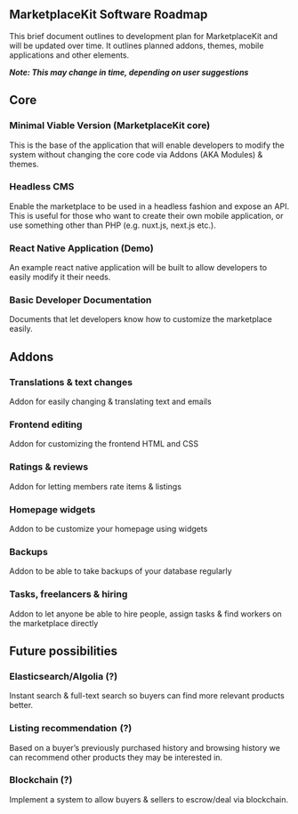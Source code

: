 MarketplaceKit Software Roadmap
-----------------------

This brief document outlines to development plan for MarketplaceKit and will be updated over time. It outlines planned addons, themes, mobile applications and other elements.

***Note: This may change in time, depending on user suggestions***


## Core   
### Minimal Viable Version (MarketplaceKit core)

This is the base of the application that will enable developers to modify the system without changing the core code via Addons (AKA Modules) & themes. 

### Headless CMS

Enable the marketplace to be used in a headless fashion and expose an API. This is useful for those who want to create their own mobile application, or use something other than PHP (e.g. nuxt.js, next.js etc.).

### React Native Application (Demo)

An example react native application will be built to allow developers to easily modify it their needs.

### Basic Developer Documentation

Documents that let developers know how to customize the marketplace easily.

## Addons
### Translations & text changes
Addon for easily changing & translating text and emails

### Frontend editing 
Addon for customizing the frontend HTML and CSS

### Ratings & reviews
Addon for letting members rate items & listings                                                                                                
### Homepage widgets                                           
Addon to be customize your homepage using widgets  

### Backups           
Addon to be able to take backups of your database regularly

### Tasks, freelancers & hiring
Addon to let anyone be able to hire people, assign tasks & find workers on the marketplace directly

## Future possibilities
### Elasticsearch/Algolia (?)
Instant search & full-text search so buyers can find more relevant products better.
 
### Listing recommendation  (?)                                     
Based on a buyer’s previously purchased history and browsing history we can recommend other products they may be interested in.  

### Blockchain (?)
Implement a system to allow buyers & sellers to escrow/deal via blockchain.








